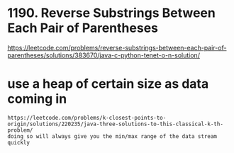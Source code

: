 # 1190. Reverse Substrings Between Each Pair of Parentheses
https://leetcode.com/problems/reverse-substrings-between-each-pair-of-parentheses/solutions/383670/java-c-python-tenet-o-n-solution/

# use a heap of certain size as data coming in
    https://leetcode.com/problems/k-closest-points-to-origin/solutions/220235/java-three-solutions-to-this-classical-k-th-problem/
    doing so will always give you the min/max range of the data stream quickly
